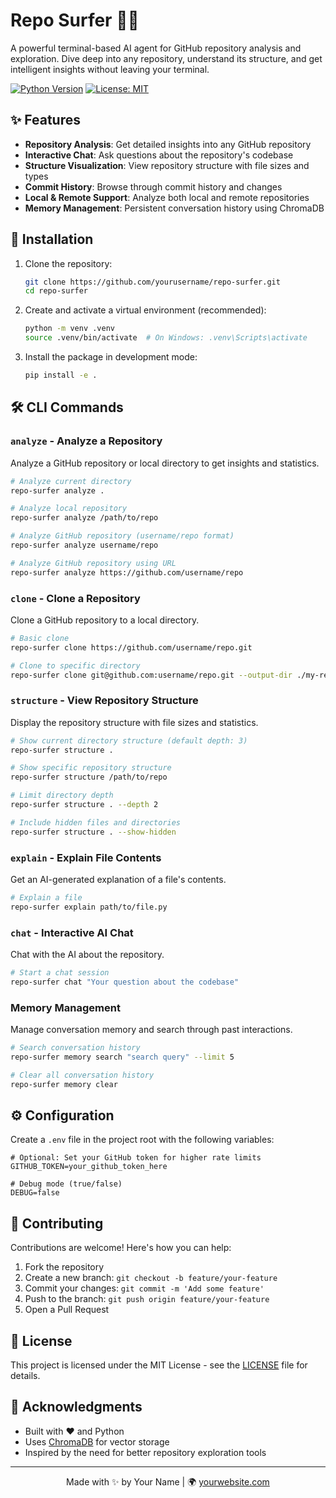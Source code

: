 # Repo Surfer 🏄‍♂️

A powerful terminal-based AI agent for GitHub repository analysis and exploration. Dive deep into any repository, understand its structure, and get intelligent insights without leaving your terminal.


[![Python Version](https://img.shields.io/badge/python-3.8%2B-blue)](https://www.python.org/)
[![License: MIT](https://img.shields.io/badge/License-MIT-yellow.svg)](https://opensource.org/licenses/MIT)

## ✨ Features

- **Repository Analysis**: Get detailed insights into any GitHub repository
- **Interactive Chat**: Ask questions about the repository's codebase
- **Structure Visualization**: View repository structure with file sizes and types
- **Commit History**: Browse through commit history and changes
- **Local & Remote Support**: Analyze both local and remote repositories
- **Memory Management**: Persistent conversation history using ChromaDB

## 🚀 Installation

1. Clone the repository:
   ```bash
   git clone https://github.com/yourusername/repo-surfer.git
   cd repo-surfer
   ```

2. Create and activate a virtual environment (recommended):
   ```bash
   python -m venv .venv
   source .venv/bin/activate  # On Windows: .venv\Scripts\activate
   ```

3. Install the package in development mode:
   ```bash
   pip install -e .
   ```

## 🛠️ CLI Commands

### `analyze` - Analyze a Repository
Analyze a GitHub repository or local directory to get insights and statistics.

```bash
# Analyze current directory
repo-surfer analyze .

# Analyze local repository
repo-surfer analyze /path/to/repo

# Analyze GitHub repository (username/repo format)
repo-surfer analyze username/repo

# Analyze GitHub repository using URL
repo-surfer analyze https://github.com/username/repo
```

### `clone` - Clone a Repository
Clone a GitHub repository to a local directory.

```bash
# Basic clone
repo-surfer clone https://github.com/username/repo.git

# Clone to specific directory
repo-surfer clone git@github.com:username/repo.git --output-dir ./my-repo
```

### `structure` - View Repository Structure
Display the repository structure with file sizes and statistics.

```bash
# Show current directory structure (default depth: 3)
repo-surfer structure .

# Show specific repository structure
repo-surfer structure /path/to/repo

# Limit directory depth
repo-surfer structure . --depth 2

# Include hidden files and directories
repo-surfer structure . --show-hidden
```

### `explain` - Explain File Contents
Get an AI-generated explanation of a file's contents.

```bash
# Explain a file
repo-surfer explain path/to/file.py
```

### `chat` - Interactive AI Chat
Chat with the AI about the repository.

```bash
# Start a chat session
repo-surfer chat "Your question about the codebase"
```

### Memory Management
Manage conversation memory and search through past interactions.

```bash
# Search conversation history
repo-surfer memory search "search query" --limit 5

# Clear all conversation history
repo-surfer memory clear
```

## ⚙️ Configuration

Create a `.env` file in the project root with the following variables:

```env
# Optional: Set your GitHub token for higher rate limits
GITHUB_TOKEN=your_github_token_here

# Debug mode (true/false)
DEBUG=false
```

## 🤝 Contributing

Contributions are welcome! Here's how you can help:

1. Fork the repository
2. Create a new branch: `git checkout -b feature/your-feature`
3. Commit your changes: `git commit -m 'Add some feature'`
4. Push to the branch: `git push origin feature/your-feature`
5. Open a Pull Request

## 📄 License

This project is licensed under the MIT License - see the [LICENSE](LICENSE) file for details.

## 🙏 Acknowledgments

- Built with ❤️ and Python
- Uses [ChromaDB](https://www.trychroma.com/) for vector storage
- Inspired by the need for better repository exploration tools

---

<p align="center">
  Made with ✨ by Your Name | 🌍 <a href="https://yourwebsite.com">yourwebsite.com</a>
</p>
